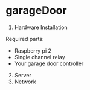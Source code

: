 # garageDoor

1. Hardware Installation

Required parts:

- Raspberry pi 2
- Single channel relay
- Your garage door controller

2. Server 
3. Network
